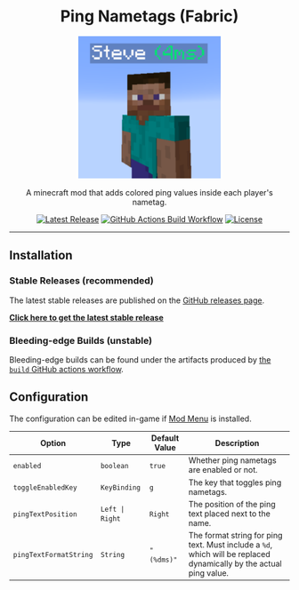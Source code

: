 <h1 align="center">Ping Nametags (Fabric)</h1>

<p align="center">
  <img src="./src/main/resources/assets/pingnametags/icon.png" height="256">
</p>

<p align="center">
  A minecraft mod that adds colored ping values inside each player's nametag.
</p>

<p align="center">
  <a href="https://github.com/paul-soporan/ping-nametags/releases/latest"><img alt="Latest Release" src="https://img.shields.io/github/v/release/paul-soporan/ping-nametags?include_prereleases"></a>
  <a href="https://github.com/paul-soporan/ping-nametags/actions?query=workflow%3Abuild"><img alt="GitHub Actions Build Workflow" src="https://github.com/paul-soporan/ping-nametags/workflows/build/badge.svg"></a>
  <a href="https://github.com/paul-soporan/ping-nametags/blob/main/LICENSE"><img alt="License" src="https://img.shields.io/github/license/paul-soporan/ping-nametags"></a>
</p>

---

## Installation

### Stable Releases (recommended)

The latest stable releases are published on the [GitHub releases page](https://github.com/paul-soporan/ping-nametags/releases).

[**Click here to get the latest stable release**](https://github.com/paul-soporan/ping-nametags/releases/latest)

### Bleeding-edge Builds (unstable)

Bleeding-edge builds can be found under the artifacts produced by [the `build` GitHub actions workflow](https://github.com/paul-soporan/ping-nametags/actions?query=workflow%3Abuild&query=event%3Apush).

## Configuration

The configuration can be edited in-game if [Mod Menu](https://www.curseforge.com/minecraft/mc-mods/modmenu) is installed.

| Option                 | Type            | Default Value | Description                                                                                                        |
|----------------------- |-----------------|---------------|--------------------------------------------------------------------------------------------------------------------|
| `enabled`              | `boolean`       | `true`        | Whether ping nametags are enabled or not.                                                                          |
| `toggleEnabledKey`     | `KeyBinding`    | `g`           | The key that toggles ping nametags.                                                                                |
| `pingTextPosition`     | `Left \| Right` | `Right`       | The position of the ping text placed next to the name.                                                             |
| `pingTextFormatString` | `String`        | `"(%dms)"`    | The format string for ping text. Must include a `%d`, which will be replaced dynamically by the actual ping value. |
